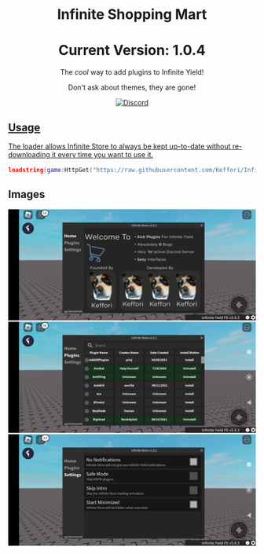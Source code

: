 <h1 align="center">
	Infinite Shopping Mart
</h1>

<h1 align="center">
	Current Version: 1.0.4
</h1>

<p align="center">
	The <em>cool</em> way to add plugins to Infinite Yield!
</p>

<p align="center">
	Don't ask about themes, they are gone!
</p>

<p align="center">
	<a href="https://discord.gg/SkAneeutak">
		<img alt="Discord" src="https://img.shields.io/discord/1011975596806512650?color=blue&logo=discord&logoColor=white">


## Usage

The loader allows Infinite Store to always be kept up-to-date without re-downloading it every time you want to use it.

```lua
loadstring(game:HttpGet("https://raw.githubusercontent.com/Keffori/Infinite-Store/main/main.lua"))()
```

## Images

![Screenshot](/Image/Screenshot_2023-02-17-16-03-05-981_com.roblox.client.jpg "This is a screenshot of main tab")
![Screenshot](/Image/Screenshot_2023-02-17-16-03-15-709_com.roblox.client.jpg "This is a screenshot of plugins tab")
![Screenshot](/Image/Screenshot_2023-02-17-16-03-22-998_com.roblox.client.jpg "This is a screenshot of settings tab")
